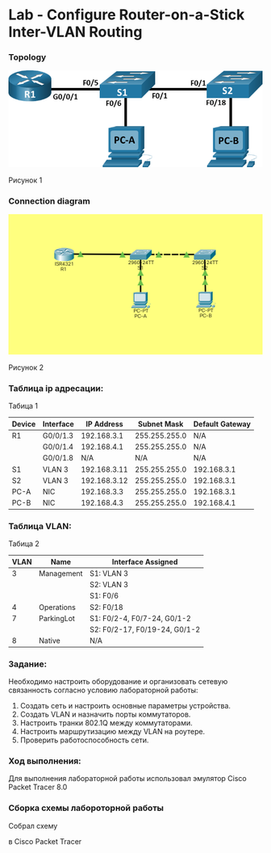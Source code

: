 # **Lab - Configure Router-on-a-Stick Inter-VLAN Routing**



### Topology

![Топология](https://github.com/darkmikos/otus.ru/blob/master/lab02/topology.png)

Рисунок 1

### Connection diagram



![connection diagram](https://github.com/darkmikos/otus.ru/blob/master/lab02/connection_diagram_pt.png)

Рисунок 2

### Таблица ip адресации:

Табица 1

| Device | Interface | IP Address   | Subnet Mask   | Default Gateway |
| ------ | --------- | ------------ | ------------- | --------------- |
| R1     | G0/0/1.3  | 192.168.3.1  | 255.255.255.0 | N/A             |
|        | G0/0/1.4  | 192.168.4.1  | 255.255.255.0 | N/A             |
|        | G0/0/1.8  | N/A          | N/A           | N/A             |
| S1     | VLAN 3    | 192.168.3.11 | 255.255.255.0 | 192.168.3.1     |
| S2     | VLAN 3    | 192.168.3.12 | 255.255.255.0 | 192.168.3.1     |
| PC-A   | NIC       | 192.168.3.3  | 255.255.255.0 | 192.168.3.1     |
| PC-B   | NIC       | 192.168.4.3  | 255.255.255.0 | 192.168.4.1     |

### Таблица VLAN:

Табица 2

| VLAN | Name       | Interface Assigned            |
| ---- | ---------- | ----------------------------- |
| 3    | Management | S1: VLAN 3                    |
|      |            | S2: VLAN 3                    |
|      |            | S1: F0/6                      |
| 4    | Operations | S2: F0/18                     |
| 7    | ParkingLot | S1: F0/2-4, F0/7-24, G0/1-2   |
|      |            | S2: F0/2-17, F0/19-24, G0/1-2 |
| 8    | Native     | N/A                           |

### Задание:

Необходимо настроить оборудование и организовать сетевую связанность согласно условию лабораторной работы:

1. Создать сеть и настроить основные параметры устройства.
2. Создать VLAN и назначить порты коммутаторов.
3. Настроить транки 802.1Q между коммутаторами.
4. Настроить маршрутизацию между VLAN на роутере.
5. Проверить работоспособность сети.

### Ход выполнения:

Для выполнения лабораторной работы использовал эмулятор Cisco Packet Tracer 8.0

### Сборка схемы лабороторной работы

Собрал схему 

[Рисунок 1]: https://github.com/darkmikos/otus.ru/blob/master/lab02/topology.png

 в Cisco Packet Tracer 

[Рисунок 2]: https://github.com/darkmikos/otus.ru/blob/master/lab02/connection_diagram_pt.png

